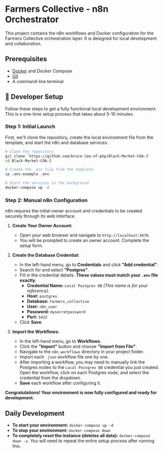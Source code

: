 # Farmers Collective - n8n Orchestrator

This project contains the n8n workflows and Docker configuration for the Farmers Collective orchestration layer. It is designed for local development and collaboration.

## Prerequisites

* [Docker](https://www.docker.com/products/docker-desktop/) and Docker Compose
* [Git](https://git-scm.com/)
* A command-line terminal

## 🚀 Developer Setup

Follow these steps to get a fully functional local development environment. This is a one-time setup process that takes about 5-10 minutes.

### Step 1: Initial Launch

First, we'll clone the repository, create the local environment file from the template, and start the n8n and database services.
```bash
# Clone the repository
git clone `https://github.com/bruce-lee-of-php/Black-Market-COA-J`
cd Black-Market-COA-J
```
```bash
# Create the .env file from the template
cp .env.example .env
```
```bash
# Start the services in the background
docker-compose up -d
```
### Step 2: Manual n8n Configuration

n8n requires the initial owner account and credentials to be created securely through its web interface.

1.  **Create Your Owner Account:**
    * Open your web browser and navigate to `http://localhost:5678`.
    * You will be prompted to create an owner account. Complete the setup form.

2.  **Create the Database Credential:**
    * In the left-hand menu, go to **Credentials** and click **"Add credential"**.
    * Search for and select **"Postgres"**.
    * Fill in the credential details. **These values must match your `.env` file exactly.**
        * **Credential Name:** `Local Postgres DB` *(This name is for your reference).*
        * **Host:** `postgres`
        * **Database:** `farmers_collective`
        * **User:** `n8n_user`
        * **Password:** `mysecretpassword`
        * **Port:** `5432`
    * Click **Save**.

3.  **Import the Workflows:**
    * In the left-hand menu, go to **Workflows**.
    * Click the **"Import"** button and choose **"Import from File"**.
    * Navigate to the `n8n_workflows` directory in your project folder.
    * Import each `.json` workflow file one by one.
    * After importing a workflow, you may need to manually link the Postgres nodes to the `Local Postgres DB` credential you just created. Open the workflow, click on each Postgres node, and select the credential from the dropdown.
    * **Save** each workflow after configuring it.

**Congratulations! Your environment is now fully configured and ready for development.**

## Daily Development

* **To start your environment:** `docker-compose up -d`
* **To stop your environment:** `docker-compose down`
* **To completely reset the instance (deletes all data):** `docker-compose down -v`. You will need to repeat the entire setup process after running this.